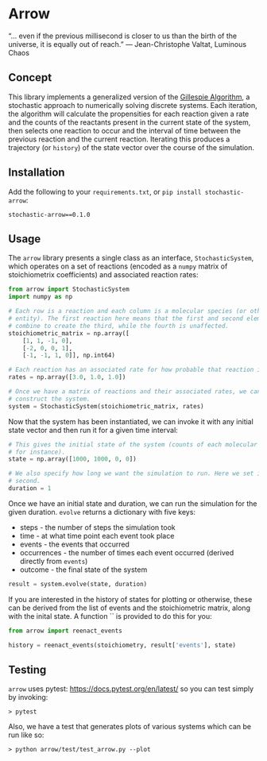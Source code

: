# Arrow

“... even if the previous millisecond is closer to us than the birth of the universe, it is equally out of reach.”
― Jean-Christophe Valtat, Luminous Chaos

## Concept

This library implements a generalized version of the [Gillespie
Algorithm](https://en.wikipedia.org/wiki/Gillespie_algorithm), a stochastic
approach to numerically solving discrete systems. Each iteration, the algorithm
will calculate the propensities for each reaction given a rate and the counts
of the reactants present in the current state of the system, then selects one
reaction to occur and the interval of time between the previous reaction and
the current reaction. Iterating this produces a trajectory (or `history`) of
the state vector over the course of the simulation.

## Installation

Add the following to your `requirements.txt`, or
`pip install stochastic-arrow`:

    stochastic-arrow==0.1.0

## Usage

The `arrow` library presents a single class as an interface,
`StochasticSystem`, which operates on a set of reactions (encoded as a `numpy`
matrix of stoichiometrix coefficients) and associated reaction rates:

```python
from arrow import StochasticSystem
import numpy as np

# Each row is a reaction and each column is a molecular species (or other
# entity). The first reaction here means that the first and second elements
# combine to create the third, while the fourth is unaffected.
stoichiometric_matrix = np.array([
    [1, 1, -1, 0],
    [-2, 0, 0, 1],
    [-1, -1, 1, 0]], np.int64)

# Each reaction has an associated rate for how probable that reaction is.
rates = np.array([3.0, 1.0, 1.0])

# Once we have a matrix of reactions and their associated rates, we can
# construct the system.
system = StochasticSystem(stoichiometric_matrix, rates)
```

Now that the system has been instantiated, we can invoke it with any initial
state vector and then run it for a given time interval:

```python
# This gives the initial state of the system (counts of each molecular species,
# for instance).
state = np.array([1000, 1000, 0, 0])

# We also specify how long we want the simulation to run. Here we set it to one
# second.
duration = 1
```

Once we have an initial state and duration, we can run the simulation for the
given duration. `evolve` returns a dictionary with five keys:

* steps - the number of steps the simulation took
* time - at what time point each event took place
* events - the events that occurred
* occurrences - the number of times each event occurred (derived directly from `events`)
* outcome - the final state of the system

```python
result = system.evolve(state, duration)
```

If you are interested in the history of states for plotting or otherwise, these can be
derived from the list of events and the stoichiometric matrix, along with the inital
state. A function `` is provided to do this for you:

```python
from arrow import reenact_events

history = reenact_events(stoichiometry, result['events'], state)
```

## Testing

`arrow` uses pytest: https://docs.pytest.org/en/latest/ so you can test simply
by invoking:

    > pytest

Also, we have a test that generates plots of various systems which can be run
like so:

    > python arrow/test/test_arrow.py --plot

